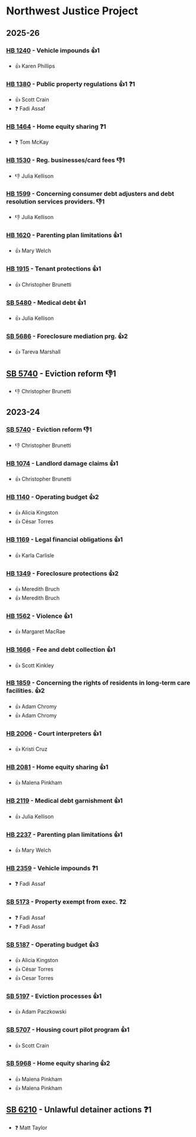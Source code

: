 # Northwest Justice Project
## 2025-26

### [HB 1240](/bill/2025-26/hb/1240/) - Vehicle impounds 👍1  
* 👍 Karen Phillips

### [HB 1380](/bill/2025-26/hb/1380/) - Public property regulations 👍1  ❓1
* 👍 Scott Crain
* ❓ Fadi Assaf

### [HB 1464](/bill/2025-26/hb/1464/) - Home equity sharing   ❓1
* ❓ Tom McKay

### [HB 1530](/bill/2025-26/hb/1530/) - Reg. businesses/card fees  👎1 
* 👎 Julia Kellison

### [HB 1599](/bill/2025-26/hb/1599/) - Concerning consumer debt adjusters and debt resolution services providers.  👎1 
* 👎 Julia Kellison

### [HB 1620](/bill/2025-26/hb/1620/) - Parenting plan limitations 👍1  
* 👍 Mary Welch

### [HB 1915](/bill/2025-26/hb/1915/) - Tenant protections 👍1  
* 👍 Christopher Brunetti

### [SB 5480](/bill/2025-26/sb/5480/) - Medical debt 👍1  
* 👍 Julia Kellison

### [SB 5686](/bill/2025-26/sb/5686/) - Foreclosure mediation prg. 👍2  
* 👍 Tareva Marshall

## [SB 5740](/bill/2025-26/sb/5740/) - Eviction reform  👎1 
* 👎 Christopher Brunetti

## 2023-24

### [SB 5740](/bill/2023-24/sb/5740/) - Eviction reform  👎1 
* 👎 Christopher Brunetti

### [HB 1074](/bill/2023-24/hb/1074/) - Landlord damage claims 👍1  
* 👍 Christopher Brunetti

### [HB 1140](/bill/2023-24/hb/1140/) - Operating budget 👍2  
* 👍 Alicia Kingston
* 👍 César Torres

### [HB 1169](/bill/2023-24/hb/1169/) - Legal financial obligations 👍1  
* 👍 Karla Carlisle

### [HB 1349](/bill/2023-24/hb/1349/) - Foreclosure protections 👍2  
* 👍 Meredith Bruch
* 👍 Meredith Bruch

### [HB 1562](/bill/2023-24/hb/1562/) - Violence 👍1  
* 👍 Margaret MacRae

### [HB 1666](/bill/2023-24/hb/1666/) - Fee and debt collection 👍1  
* 👍 Scott Kinkley

### [HB 1859](/bill/2023-24/hb/1859/) - Concerning the rights of residents in long-term care facilities. 👍2  
* 👍 Adam Chromy
* 👍 Adam Chromy

### [HB 2006](/bill/2023-24/hb/2006/) - Court interpreters 👍1  
* 👍 Kristi Cruz

### [HB 2081](/bill/2023-24/hb/2081/) - Home equity sharing 👍1  
* 👍 Malena Pinkham

### [HB 2119](/bill/2023-24/hb/2119/) - Medical debt garnishment 👍1  
* 👍 Julia Kellison

### [HB 2237](/bill/2023-24/hb/2237/) - Parenting plan limitations 👍1  
* 👍 Mary Welch

### [HB 2359](/bill/2023-24/hb/2359/) - Vehicle impounds   ❓1
* ❓ Fadi Assaf

### [SB 5173](/bill/2023-24/sb/5173/) - Property exempt from exec.   ❓2
* ❓ Fadi Assaf
* ❓ Fadi Assaf

### [SB 5187](/bill/2023-24/sb/5187/) - Operating budget 👍3  
* 👍 Alicia Kingston
* 👍 César Torres
* 👍 Cesar Torres

### [SB 5197](/bill/2023-24/sb/5197/) - Eviction processes 👍1  
* 👍 Adam Paczkowski

### [SB 5707](/bill/2023-24/sb/5707/) - Housing court pilot program 👍1  
* 👍 Scott Crain

### [SB 5968](/bill/2023-24/sb/5968/) - Home equity sharing 👍2  
* 👍 Malena Pinkham
* 👍 Malena Pinkham

## [SB 6210](/bill/2023-24/sb/6210/) - Unlawful detainer actions   ❓1
* ❓ Matt Taylor
